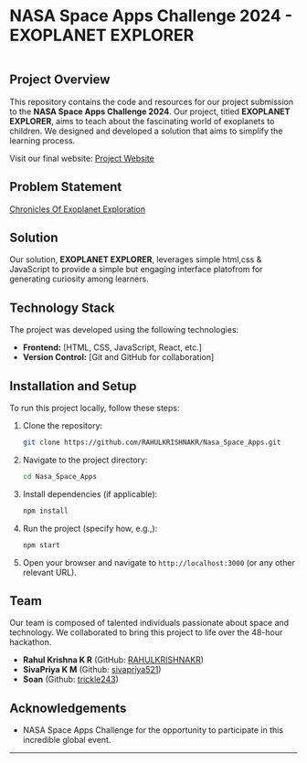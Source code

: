# NASA Space Apps Challenge 2024 - EXOPLANET EXPLORER

<img width=400px href = "banner-18.jpg">

## Project Overview

This repository contains the code and resources for our project submission to the **NASA Space Apps Challenge 2024**. Our project, titled **EXOPLANET EXPLORER**, aims to teach about the fascinating world of exoplanets to children. We designed and developed a solution that aims to simplify the learning process.

Visit our final website: [Project Website](https://rahulkrishnakr.github.io/Nasa_Space_Apps/)

## Problem Statement

[Chronicles Of Exoplanet Exploration](https://www.spaceappschallenge.org/nasa-space-apps-2024/challenges/chronicles-of-exoplanet-exploration/)

## Solution

Our solution, **EXOPLANET EXPLORER**, leverages simple html,css & JavaScript to provide a simple but engaging interface platofrom for generating curiosity among learners. 

## Technology Stack
The project was developed using the following technologies:
- **Frontend:** [HTML, CSS, JavaScript, React, etc.]
- **Version Control:** [Git and GitHub for collaboration]

## Installation and Setup
To run this project locally, follow these steps:
1. Clone the repository:
   ```bash
   git clone https://github.com/RAHULKRISHNAKR/Nasa_Space_Apps.git
   ```
2. Navigate to the project directory:
   ```bash
   cd Nasa_Space_Apps
   ```
3. Install dependencies (if applicable):
   ```bash
   npm install
   ```
4. Run the project (specify how, e.g.,):
   ```bash
   npm start
   ```
5. Open your browser and navigate to `http://localhost:3000` (or any other relevant URL).

## Team

Our team is composed of talented individuals passionate about space and technology. We collaborated to bring this project to life over the 48-hour hackathon.

- **Rahul Krishna K R** (GitHub: [RAHULKRISHNAKR](https://github.com/RAHULKRISHNAKR)) 
- **SivaPriya K M** (Github: [sivapriya521](https://github.com/sivapriya521))
- **Soan** (Github: [trickle243](https://github.com/trickle243))


## Acknowledgements

- NASA Space Apps Challenge for the opportunity to participate in this incredible global event.
---
